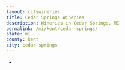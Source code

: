 ```yaml
---
layout: citywineries
title: Cedar Springs Wineries
description: Wineries in Cedar Springs, MI
permalink: /mi/kent/cedar-springs/
state: mi
county: kent
city: cedar springs
---
```

-
